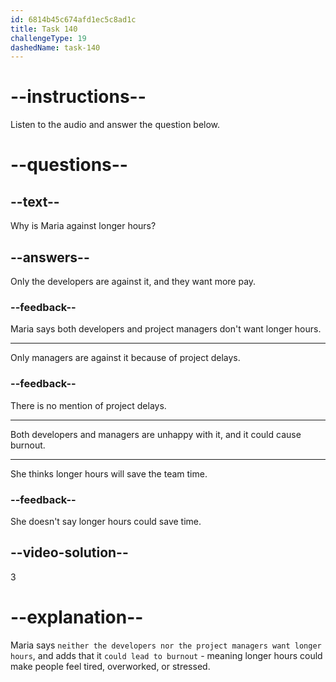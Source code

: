 ```yaml
---
id: 6814b45c674afd1ec5c8ad1c
title: Task 140
challengeType: 19
dashedName: task-140
---
```


<!-- (Audio) Maria: Neither the developers nor the project managers want longer hours. It could lead to burnout. -->

# --instructions--

Listen to the audio and answer the question below.

# --questions--

## --text--

Why is Maria against longer hours?

## --answers--

Only the developers are against it, and they want more pay.

### --feedback--

Maria says both developers and project managers don't want longer hours.

---

Only managers are against it because of project delays.

### --feedback--

There is no mention of project delays.

---

Both developers and managers are unhappy with it, and it could cause burnout.

---

She thinks longer hours will save the team time.

### --feedback--

She doesn't say longer hours could save time.

## --video-solution--

3

# --explanation--

Maria says `neither the developers nor the project managers want longer hours`, and adds that it `could lead to burnout` - meaning longer hours could make people feel tired, overworked, or stressed.
